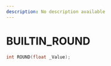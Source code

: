 ```yaml
---
description: No description available 
---
```


# BUILTIN\_ROUND

```cpp
int ROUND(float _Value);
```